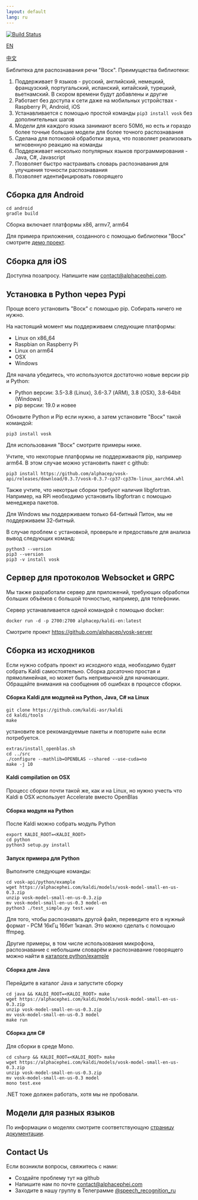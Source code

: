 ```yaml
---
layout: default
lang: ru
---
```


[![Build Status](https://travis-ci.com/alphacep/vosk-api.svg?branch=master)](https://travis-ci.com/alphacep/vosk-api)

[EN](index.html)

[中文](index.zh.html)

Библитека для распознавания речи "Воск". Преимущества библиотеки:

  1. Поддерживает 9 языков - русский, английский, немецкий, французский, португальский, испанский, китайский, турецкий, вьетнамский. В скором времени будут добавлены и другие
  1. Работает без доступа к сети даже на мобильных устройствах - Raspberry Pi, Android, iOS
  1. Устанавливается с помощью простой команды `pip3 install vosk` без дополнительных шагов
  1. Модели для каждого языка занимают всего 50Мб, но есть и гораздо более точные большие модели для более точного распознавания
  1. Сделана для потоковой обработки звука, что позволяет реализовать мгновенную реакцию на команды
  1. Поддерживает несколько популярных языков программирования - Java, C#, Javascript
  1. Позволяет быстро настраивать словарь распознавания для улучшения точности распознавания
  1. Позволяет идентифицировать говорящего

## Сборка для Android

```
cd android
gradle build
```

Сборка включает платформы x86, armv7, arm64

Для примера приложения, созданного с помощью библиотеки "Воск" смотрите [демо проект](https://github.com/alphacep/kaldi-android-demo).

## Сборка для iOS

Доступна позапросу. Напишите нам [contact@alphacephei.com](mailto:contact@alphacephei.com).

## Установка в Python через Pypi

Проще всего установить "Воск" с помощью pip. Собирать ничего не нужно.

На настоящий момент мы поддерживаем следующие платформы:

  * Linux on x86_64
  * Raspbian on Raspberry Pi
  * Linux on arm64
  * OSX
  * Windows

Для начала убедитесь, что используются достаточно новые версии pip и Python:

  * Python версии: 3.5-3.8 (Linux), 3.6-3.7 (ARM), 3.8 (OSX), 3.8-64bit (Windows)
  * pip версии: 19.0 и новее

Обновите Python и Pip если нужно, а затем установите "Воск" такой командой:

```
pip3 install vosk
```

Для использования "Воск" смотрите примеры ниже.

Учтите, что некоторые платформы не поддерживаютя pip, например arm64. В этом случае можно установить пакет с github:

```
pip3 install https://github.com/alphacep/vosk-api/releases/download/0.3.7/vosk-0.3.7-cp37-cp37m-linux_aarch64.whl
```

Также учтите, что некотрые сборки требуют наличия libgfortran. Например, на RPi необходимо установить libgfortran с 
помощью менеджера пакетов.

Для Windows мы поддерживаем только 64-битный Питон, мы не поддерживаем 32-битный.

В случае проблем с установкой, проверьте и предоставьте для анализа вывод следующих команд:

```
python3 --version
pip3 --version
pip3 -v install vosk
```

## Сервер для протоколов Websocket и GRPC

Мы также разработали сервер для приложений, требующих обработки больших объёмов с большой точностью, например, для телефонии.

Сервер устанавливается одной командой с помощью docker:

```
docker run -d -p 2700:2700 alphacep/kaldi-en:latest
```

Смотрите проект <https://github.com/alphacep/vosk-server>


## Сборка из исходников

Если нужно собрать проект из исходного кода, необходимо будет собрать 
Kaldi самостоятельно. Сборка досаточно простая и прямолинейная, но может
быть непривычной для начинающих. Обращайте внимания на сообщения об ошибках
в процессе сборки.

#### Сборка Kaldi для модулей на Python, Java, C# на Linux

```
git clone https://github.com/kaldi-asr/kaldi
cd kaldi/tools
make
```

установите все рекомандуемые пакеты и повторите `make` если потребуется.

```
extras/install_openblas.sh
cd ../src
./configure --mathlib=OPENBLAS --shared --use-cuda=no
make -j 10
```

#### Kaldi compilation on OSX

Процесс сборки почти такой же, как и на Linux, но нужно учесть что Kaldi в OSX использует Accelerate вместо OpenBlas

#### Сборка модуля на Python

После Kaldi можно собрать модуль Python

```
export KALDI_ROOT=<KALDI_ROOT>
cd python
python3 setup.py install
```

#### Запуск примера для Python

Выполните следующие команды:

```
cd vosk-api/python/example
wget https://alphacephei.com/kaldi/models/vosk-model-small-en-us-0.3.zip
unzip vosk-model-small-en-us-0.3.zip
mv vosk-model-small-en-us-0.3 model-en
python3 ./test_simple.py test.wav
```

Для того, чтобы распознавать другой файл, переведите его в нужный формат - PCM 16кГц 16бит 1канал. Это можно сделать с помощью ffmpeg.

Другие примеры, в том числе использования микрофона, распознавание с небольшим словарём и распознавание говорящего можно найти в [каталоге python/example](https://github.com/alphacep/vosk-api/tree/master/python/example)

#### Сборка для Java

Перейдите в каталог Java и запустите сборку

```
cd java && KALDI_ROOT=<KALDI_ROOT> make
wget https://alphacephei.com/kaldi/models/vosk-model-small-en-us-0.3.zip
unzip vosk-model-small-en-us-0.3.zip
mv vosk-model-small-en-us-0.3 model
make run
```

#### Сборка для C#

Для сборки в среде Mono.

```
cd csharp && KALDI_ROOT=<KALDI_ROOT> make
wget https://alphacephei.com/kaldi/models/vosk-model-small-en-us-0.3.zip
unzip vosk-model-small-en-us-0.3.zip
mv vosk-model-small-en-us-0.3 model
mono test.exe
```

.NET тоже должен работать, хотя мы не пробовали.

## Модели для разных языков

По информации о моделях смотрите соответствующую [страницу документации](models.html).

## Contact Us

Если возникли вопросы, свяжитесь с нами:

   * Создайте проблему тут на github
   * Напишите нам по почте [contact@alphacephei.com](mailto:contact@alphacephei.com)
   * Заходите в нашу группу в Телеграмме [@speech_recognition_ru](https://t.me/speech_recognition_ru)
